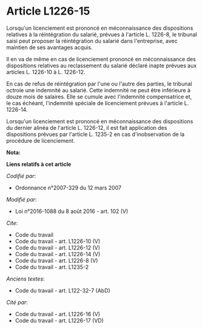 # Article L1226-15

Lorsqu'un licenciement est prononcé en méconnaissance des dispositions relatives à la réintégration du salarié, prévues à
l'article L. 1226-8, le tribunal saisi peut proposer la réintégration du salarié dans l'entreprise, avec maintien de ses
avantages acquis. 

Il en va de même en cas de licenciement prononcé en méconnaissance des dispositions relatives au reclassement du salarié
déclaré inapte prévues aux articles L. 1226-10 à L. 1226-12. 

En cas de refus de réintégration par l'une ou l'autre des parties, le tribunal octroie une indemnité au salarié. Cette
indemnité ne peut être inférieure à douze mois de salaires. Elle se cumule avec l'indemnité compensatrice et, le cas échéant,
l'indemnité spéciale de licenciement prévues à l'article L. 1226-14. 

Lorsqu'un licenciement est prononcé en méconnaissance des dispositions du dernier alinéa de l'article L. 1226-12, il est fait
application des dispositions prévues par l'article L. 1235-2 en cas d'inobservation de la procédure de licenciement.

**Nota:**



**Liens relatifs à cet article**

_Codifié par_:

  - Ordonnance n°2007-329 du 12 mars 2007

_Modifié par_:

  - Loi n°2016-1088 du 8 août 2016 - art. 102 (V)

_Cite_:

  - Code du travail
  - Code du travail - art. L1226-10 (V)
  - Code du travail - art. L1226-12 (V)
  - Code du travail - art. L1226-14 (V)
  - Code du travail - art. L1226-8 (V)
  - Code du travail - art. L1235-2

_Anciens textes_:

  - Code du travail - art. L122-32-7 (AbD)

_Cité par_:

  - Code du travail - art. L1226-16 (V)
  - Code du travail - art. L1226-17 (VD)
